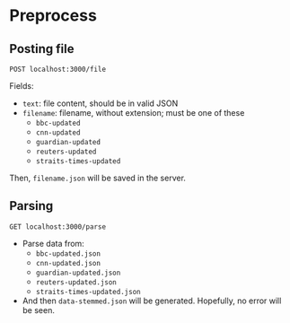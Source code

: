 # Preprocess

## Posting file
`POST localhost:3000/file`

Fields:
- `text`: file content, should be in valid JSON
- `filename`: filename, without extension; must be one of these
    + `bbc-updated`
    + `cnn-updated`
    + `guardian-updated`
    + `reuters-updated`
    + `straits-times-updated`

Then, `filename.json` will be saved in the server.

## Parsing
`GET localhost:3000/parse`

- Parse data from:
    + `bbc-updated.json`
    + `cnn-updated.json`
    + `guardian-updated.json`
    + `reuters-updated.json`
    + `straits-times-updated.json`
- And then `data-stemmed.json` will be generated. Hopefully, no error will be seen.
